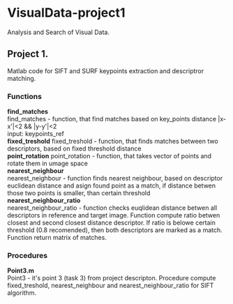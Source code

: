 # VisualData-project1
Analysis and Search of Visual Data.
## Project 1. 

Matlab code for SIFT and SURF keypoints extraction and descriptror matching.

### Functions
**find_matches**  
find_matches - function, that find matches based on key_points distance |x-x'|<2 && |y-y'|<2   
input: keypoints_ref  
**fixed_treshold**
fixed_treshold - function, that finds matches between two descriptors, based on fixed threshold distance  
**point_rotation**
point_rotation - function, that takes vector of points and rotate them in umage space  
**nearest_neighbour**  
nearest_neighbour - function finds nearest neighbour, based on descriptor euclidean distance and asign found point as a match, if distance betwen those two points is smaller, than certain threshold  
**nearest_neighbour_ratio**  
nearest_neighbour_ratio - function checks euqlidean distance betwen all descriptors in reference and target image. Function compute ratio betwen closest and second closest distance descriptor. If ratio is belowe certain threshold (0.8 recomended), then both descriptors are marked as a match. Function return matrix of matches.
  
  
### Procedures
**Point3.m**  
Point3 - it's point 3 (task 3) from project descripton. Procedure compute fixed_treshold, nearest_neighbour and nearest_neighbour_ratio for SIFT algorithm.
